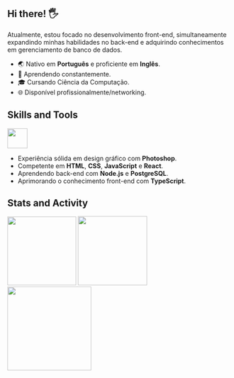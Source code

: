 ## Hi there! 🖐️
Atualmente, estou focado no desenvolvimento front-end, simultaneamente expandindo minhas habilidades no back-end e adquirindo conhecimentos em gerenciamento de banco de dados.
- 🌏 Nativo em **Português** e proficiente em **Inglês**.
- 📝 Aprendendo constantemente.
- 🎓 Cursando Ciência da Computação.
- 🌐 Disponível profissionalmente/networking.

## Skills and Tools

<img height="45em" src="https://skillicons.dev/icons?i=html,css,bootstrap,js,typescript,react,nodejs,photoshop,xd" />

- Experiência sólida em design gráfico com **Photoshop**.
- Competente em **HTML**, **CSS**, **JavaScript** e **React**.
- Aprendendo back-end com **Node.js** e **PostgreSQL**.
- Aprimorando o conhecimento front-end com **TypeScript**.

## Stats and Activity
<div style="display: inline_block">
<img height="155em" src="https://github-readme-stats.vercel.app/api?username=screm1n&show_icons=true&theme=radical&count_private=false&rank_icon=github&hide_border=true">
<img height="156em" src="https://github-readme-stats.vercel.app/api/wakatime?username=scremin&langs_count=8&hide_border=true&bg_color=141424&custom_title=Codding%20Time&title_color=e23a70&text_color=4cbdde&range=all_time&icon_color=c4ac3e">
</div>

<div style="display: inline_block">
<img height="189em" src="https://github-profile-summary-cards.vercel.app/api/cards/profile-details?username=screm1n&theme=radical">
